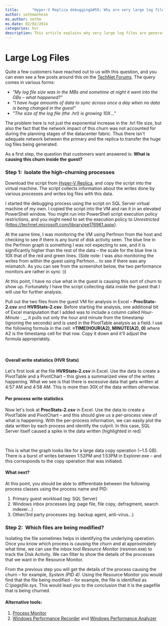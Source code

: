 ```yaml
---
title:      "Hyper-V Replica debugging&#58; Why are very large log files generated?"
author: sethmanheim
ms.author: sethm
ms.date: 02/02/2014
categories: hvr
description: This article explains why very large log files are generated and provides resolutions.
---
```

# Large Log Files

Quite a few customers have reached out to us with this question, and you can even see a few posts around this on the [TechNet Forums](https://social.technet.microsoft.com/Forums/windowsserver/en-US/home?forum=winserverhyperv). The query comes in various forms:

  * _"My log file size was in the MBs and sometime at night it went into the GBs – what happened?"_
  * _"I have huge amounts of data to sync across once a day when no data is being changed in the guest"_
  * _"The size of the log file (the .hrl) is growing 10X…"_



The problem here is not just the exponential increase in the .hrl file size, but also the fact that the network impact of this churn was not accounted for during the planning stages of the datacenter fabric. Thus there isn't adequate network between the primary and the replica to transfer the huge log files being generated.

As a first step, the question that customers want answered is: **What is causing this churn inside the guest?**

### Step 1:  Isolate the high-churning processes

Download the script from [Hyper-V Replica](/previous-versions/windows/it-pro/windows-server-2012-r2-and-2012/jj134172(v=ws.11)), and copy the script into the virtual machine. The script collects information about the writes done by various processes and writes log files with this data. 

I started the debugging process using the script on SQL Server virtual machine of my own. I copied the script into the VM and ran it in an elevated PowerShell window. You might run into PowerShell script execution policy restrictions, and you might need to set the execution policy to _Unrestricted_ (<https://technet.microsoft.com/library/ee176961.aspx>).

<!--[![script running](https://msdnshared.blob.core.windows.net/media/TNBlogsFS/prod.evol.blogs.technet.com/CommunityServer.Blogs.Components.WeblogFiles/00/00/00/50/45/metablogapi/script-running_thumb_6DB81E07.png)](https://msdnshared.blob.core.windows.net/media/TNBlogsFS/prod.evol.blogs.technet.com/CommunityServer.Blogs.Components.WeblogFiles/00/00/00/50/45/metablogapi/script-running_65A0F1B2.png)-->

At the same time, I was monitoring the VM using Perfmon from the host and checking to see if there is any burst of disk activity seen. The blue line in the Perfmon graph is something I was not expecting to see, and it is significantly higher than the rest of the data – the scale for the blue line is 10X that of the red and green lines. (Side note: I was also monitoring the writes from within the guest using Perfmon… to see if there was any mismatch. As you can see from the screenshot below, the two performance monitors are rather in sync :))

<!--[![Perfmon - Host and Guest - Copy](https://msdnshared.blob.core.windows.net/media/TNBlogsFS/prod.evol.blogs.technet.com/CommunityServer.Blogs.Components.WeblogFiles/00/00/00/50/45/metablogapi/Perfmon---Host-and-Guest---Copy_thumb_7C877541.png)](https://msdnshared.blob.core.windows.net/media/TNBlogsFS/prod.evol.blogs.technet.com/CommunityServer.Blogs.Components.WeblogFiles/00/00/00/50/45/metablogapi/Perfmon---Host-and-Guest---Copy_5B05B501.png)-->

At this point, I have no clue what in the guest is causing this sort of churn to show up. Fortunately I have the script collecting data inside the guest that I will use for further analysis.

Pull out the two files from the guest VM for analysis in Excel – **ProcStats-2.csv** and **HVRStats-2.csv**. Before starting the analysis, one additional bit of Excel manipulation that I added was to include a column called _Hour-Minute_ : __ it pulls out only the hour and minute from the timestamp (ignoring the seconds) and is used in the PivotTable analysis as a field. I use the following formula in the cell: **=TIME(HOUR(A2), MINUTE(A2), 0)** where A2 is the timestamp cell for that row. Copy it down and it'll adjust the formula appropriately.

<!--[![Excel analysis](https://msdnshared.blob.core.windows.net/media/TNBlogsFS/prod.evol.blogs.technet.com/CommunityServer.Blogs.Components.WeblogFiles/00/00/00/50/45/metablogapi/image_thumb_58843556.png)](https://msdnshared.blob.core.windows.net/media/TNBlogsFS/prod.evol.blogs.technet.com/CommunityServer.Blogs.Components.WeblogFiles/00/00/00/50/45/metablogapi/image_0983E604.png)-->

 

#### Overall write statistics (HVR Stats)

Let's first look at the file **HVRStats-2.csv** in Excel. Use the data to create a PivotTable and a PivotChart – this gives a summarized view of the writes happening. What we see is that there is excessive data that gets written at 4:57 AM and 4:58 AM. This is more than 30X of the data written otherwise.

<!--[![H V R Stats](https://msdnshared.blob.core.windows.net/media/TNBlogsFS/prod.evol.blogs.technet.com/CommunityServer.Blogs.Components.WeblogFiles/00/00/00/50/45/metablogapi/image_thumb_35595B55.png)](https://msdnshared.blob.core.windows.net/media/TNBlogsFS/prod.evol.blogs.technet.com/CommunityServer.Blogs.Components.WeblogFiles/00/00/00/50/45/metablogapi/image_4A484D17.png)-->

#### Per process write statistics

Now let's look at **ProcStats-2.csv** in Excel. Use the data to create a PivotTable and PivotChart – and this should give us a per-process view of what is happening. With the per-process information, we can easily plot the data written by each process and identify the culprit. In this case, SQL Server itself caused a spike in the data written (highlighted in red)

<!--[![Per process write statistics](https://msdnshared.blob.core.windows.net/media/TNBlogsFS/prod.evol.blogs.technet.com/CommunityServer.Blogs.Components.WeblogFiles/00/00/00/50/45/metablogapi/image_thumb_65A7E21E.png)](https://msdnshared.blob.core.windows.net/media/TNBlogsFS/prod.evol.blogs.technet.com/CommunityServer.Blogs.Components.WeblogFiles/00/00/00/50/45/metablogapi/image_33ADB0E3.png)-->

 

This is what the graph looks like for a large data copy operation (~1.5 GB). There is a burst of writes between 1:52PM and 1:53PM in Explorer.exe – and this corresponds to the copy operation that was initiated. 

<!--[![Large data copy operation graph](https://msdnshared.blob.core.windows.net/media/TNBlogsFS/prod.evol.blogs.technet.com/CommunityServer.Blogs.Components.WeblogFiles/00/00/00/50/45/metablogapi/image_thumb_22DF0A05.png)](https://msdnshared.blob.core.windows.net/media/TNBlogsFS/prod.evol.blogs.technet.com/CommunityServer.Blogs.Components.WeblogFiles/00/00/00/50/45/metablogapi/image_1C95A2C6.png)-->

#### What next?

At this point, you should be able to differentiate between the following process classes using the process name and PID:

  1. Primary guest workload (eg: SQL Server) 
  2. Windows inbox processes (eg: page file, file copy, defragment, search indexer…) 
  3. Other/3rd party processes (eg: backup agent, anti-virus…)



### Step 2:  Which files are being modified?

Isolating the file sometimes helps in identifying the underlying operation. Once you know which process is causing the churn and at approximately what time, we can use the inbox tool _Resource Monitor_ (resmon.exe) to track the Disk Activity. We can filter to show the details of the processes that we want in the Resource Monitor. 

From the previous step you will get the details of the process causing the churn – for example, _System (PID 4)._ Using the Resource Monitor you would find that the file being modified – for example, the file is identified as _C:\pagefile.sys_. This would lead you to the conclusion that it is the pagefile that is being churned. 

<!--[![resmon](https://msdnshared.blob.core.windows.net/media/TNBlogsFS/prod.evol.blogs.technet.com/CommunityServer.Blogs.Components.WeblogFiles/00/00/00/50/45/metablogapi/resmon_thumb_162CE68C.png)](https://msdnshared.blob.core.windows.net/media/TNBlogsFS/prod.evol.blogs.technet.com/CommunityServer.Blogs.Components.WeblogFiles/00/00/00/50/45/metablogapi/resmon_12200809.png)-->


#### Alternative tools:

  1. [Process Monitor](/sysinternals/downloads/procmon)
  2. [Windows Performance Recorder](/previous-versions/windows/it-pro/windows-8.1-and-8/hh448205(v=win.10)) and [Windows Performance Analyzer](/previous-versions/windows/it-pro/windows-8.1-and-8/hh448170(v=win.10)) 

